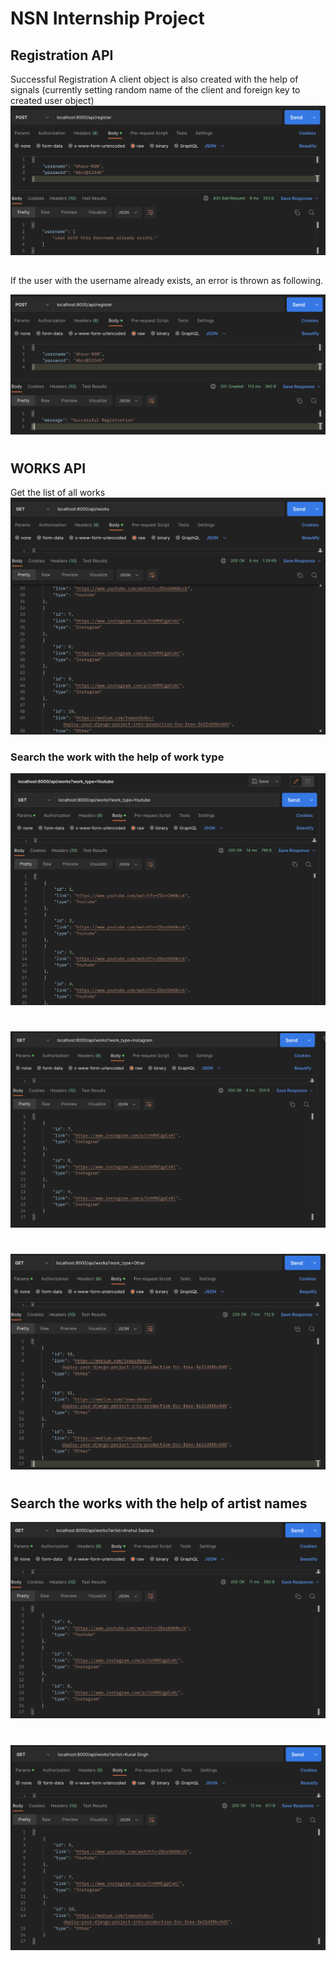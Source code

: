 # NSN Internship Project

## Registration API
  Successful Registration
  A client object is also created with the help of signals (currently setting random name of the client and foreign key to created user object)
![image](https://github.com/sigma-001/Project1/blob/master/project_images/8.png)

##
  If the user with the username already exists, an error is thrown as following.
  
![image](https://github.com/sigma-001/Project1/blob/master/project_images/7.png)
#

## WORKS API
Get the list of all works
![image](https://github.com/sigma-001/Project1/blob/master/project_images/4.png)

### Search the work with the help of work type
![image](https://github.com/sigma-001/Project1/blob/master/project_images/2.png)
#
![image](https://github.com/sigma-001/Project1/blob/master/project_images/3.png)
#
![image](https://github.com/sigma-001/Project1/blob/master/project_images/1.png)
#

## Search the works with the help of artist names
![image](https://github.com/sigma-001/Project1/blob/master/project_images/5.png)
#
![image](https://github.com/sigma-001/Project1/blob/master/project_images/6.png)
